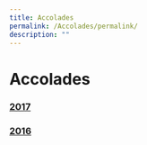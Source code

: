 ```yaml
---
title: Accolades
permalink: /Accolades/permalink/
description: ""
---
```

Accolades
=========

### [2017](/files/hwa-chong-accolades-2018.pdf)

### [2016](/files/website-accolades-2016.pdf)


